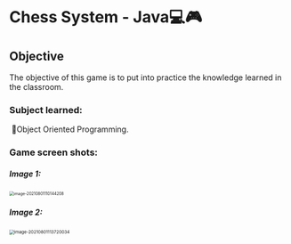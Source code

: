 # Chess System - Java💻🎮 

## Objective

The objective of this game is to put into practice the knowledge learned in the classroom.

### Subject learned:

​	💠Object Oriented Programming.

### Game screen shots:

##### 					Image 1:

 <img src="C:\Users\tupyr\AppData\Roaming\Typora\typora-user-images\image-20210801110144208.png" alt="image-20210801110144208" style="zoom: 50%;" />

##### 					Image 2:

 <img src="C:\Users\tupyr\AppData\Roaming\Typora\typora-user-images\image-20210801113720034.png" alt="image-20210801113720034" style="zoom:55%;" />



